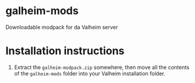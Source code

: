 # galheim-mods
Downloadable modpack for da Valheim server

# Installation instructions
1. Extract the `galheim-modpack.zip` somewhere, then move all the contents of the `galheim-mods` folder into your Valheim installation folder.
